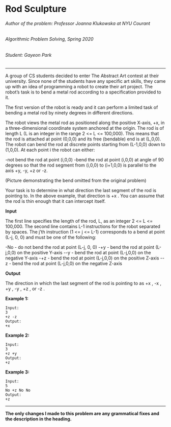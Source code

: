 # Rod Sculpture
###### Author of the problem: Professor Joanna Klukowska at NYU Courant

###### Algorithmic Problem Solving, Spring 2020

###### Student: Gayeon Park

***
A group of CS students decided to enter The Abstract Art contest at their university. Since none of the students have
any specific art skills, they came up with an idea of programming a robot to create their art project. The robot’s task is
to bend a metal rod according to a specification provided to it.

The first version of the robot is ready and it can perform a limited task of bending a metal rod by ninety degrees in
different directions.

The robot views the metal rod as positioned along the positive X-axis, +x, in a three-dimensional coordinate system
anchored at the origin. The rod is of length L (L is an integer in the range 2 <= L <= 100,000). This means that the rod
is attached at point (0,0,0) and its free (bendable) end is at (L,0,0). The robot can bend the rod at discrete points
starting from (L-1,0,0) down to (1,0,0). At each point i the robot can either:

-not bend the rod at point (i,0,0)
-bend the rod at point (i,0,0) at angle of 90 degrees so that the rod segment from (i,0,0) to (i+1,0,0) is parallel to the
axis +y, -y, +z or -z.


(Picture demonstrating the bend omitted from the original problem)

Your task is to determine in what direction the last segment of the rod is pointing to. In the above example, that
direction is +x . You can assume that the rod is thin enough that it can intercept itself.


**Input**

The first line specifies the length of the rod, L, as an integer 2 <= L <= 100,000. The second line contains L-1
instructions for the robot separated by spaces. The j’th instruction (1 <= j <= L-1) corresponds to a bend at point (L-j, 0,
0) and must be one of the following:

-No - do not bend the rod at point (L-j, 0, 0)
-+y - bend the rod at point (L-j,0,0) on the positive Y-axis
--y - bend the rod at point (L-j,0,0) on the negative Y-axis
-+z - bend the rod at point (L-j,0,0) on the positive Z-axis
--z - bend the rod at point (L-j,0,0) on the negative Z-axis

**Output**

The direction in which the last segment of the rod is pointing to as +x , -x , +y , -y , +z , or -z .


**Example 1:**
```
Input:
3
+z -z
Output:
+x
```

**Example 2:**
```
Input:
3
+z +y
Output:
+z
```

**Example 3:**
```
Input:
5
No +z No No
Output:
+z
```

***
**The only changes I made to this problem are any grammatical fixes and the description in the heading.**
